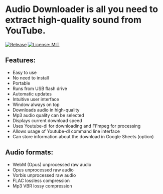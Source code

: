 # Audio Downloader is all you need to extract high-quality sound from YouTube.
[![Release](https://img.shields.io/github/release/ChrisKolan/audio-downloader.svg)](https://github.com/ChrisKolan/audio-downloader/releases/latest/download/AudioDownloader.zip)
[![License: MIT](https://img.shields.io/badge/License-MIT-blue.svg)](https://opensource.org/licenses/MIT) 
## Features:
* Easy to use
* No need to install
* Portable
* Runs from USB flash drive
* Automatic updates
* Intuitive user interface
* Window always on top
* Downloads audio in high-quality
* Mp3 audio quality can be selected
* Displays current download speed
* Uses Youtube-dl for downloading and FFmpeg for processing
* Allows usage of Youtube-dl command line interface
* Can store information about the download in Google Sheets (option)
## Audio formats:
* WebM (Opus) unprocessed raw audio
* Opus unprocessed raw audio
* Vorbis unprocessed raw audio
* FLAC lossless compression
* Mp3 VBR lossy compression
